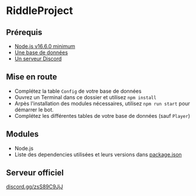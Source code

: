 # RiddleProject

## Prérequis
- [Node.js v16.6.0 minimum](https://nodejs.org/)
- [Une base de données](./utils/model.sql)
- [Un serveur Discord](https://discord.new/wVEhP9G2M5Sc)

## Mise en route
- Complétez la table `Config` de votre base de données
- Ouvrez un Terminal dans ce dossier et utilisez `npm install`
- Arpès l'installation des modules nécessaires, utilisez `npm run start` pour démarrer le bot.
- Complétez les différentes tables de votre base de données (sauf `Player`)

## Modules
- Node.js
- Liste des dependencies utilisées et leurs versions dans [package.json](./package.json)

## Serveur officiel
[discord.gg/zsS89C9JjJ](https://discord.gg/zsS89C9JjJ)